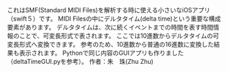 
これはSMF(Standard MIDI Files)を解析する時に使える小さいなiOSアプリ（swift５）です。
MIDI Filesの中にデルタタイム(delta time)という重要な構成要素があります。
デルタタイムは、次に続くイベントまでの時間を表す時間情報のことで、可変長形式で表されます。
ここでは10進数からデルタタイムの可変長形式へ変換できます。
参考のため、10進数から普通の16進数に変換した結果も表示されます。
Pythonで同じ内容のGUIアプリも作りました（deltaTimeGUI.pyを参考）。
作者：朱　珠(Zhu Zhu)


